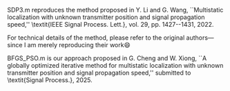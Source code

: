 SDP3.m reproduces the method proposed in 
Y. Li and G. Wang, ``Multistatic localization with unknown transmitter position and signal propagation speed,'' \textit{IEEE Signal Process. Lett.}, vol. 29, pp. 1427--1431, 2022.

For technical details of the method, please refer to the original authors—since I am merely reproducing their work😄

BFGS_PSO.m is our approach proposed in
G. Cheng and W. Xiong, ``A globally optimized iterative method for multistatic localization with unknown transmitter position and signal propagation speed,'' submitted to \textit{Signal Process.}, 2025.
